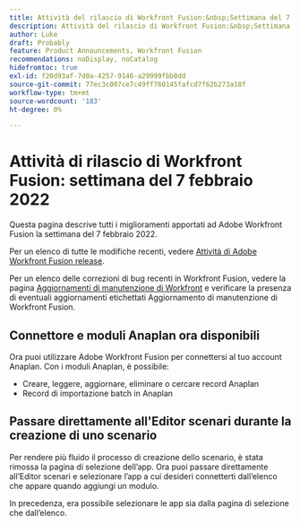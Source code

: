```yaml
---
title: Attività del rilascio di Workfront Fusion:&nbsp;Settimana del 7 febbraio 2022
description: Attività del rilascio di Workfront Fusion:&nbsp;Settimana del 7 febbraio 2022
author: Luke
draft: Probably
feature: Product Announcements, Workfront Fusion
recommendations: noDisplay, noCatalog
hidefromtoc: true
exl-id: f20d93af-7d0a-4257-9146-a29999fbb0dd
source-git-commit: 77ec3c007ce7c49ff760145fafcd7f62b273a18f
workflow-type: tm+mt
source-wordcount: '183'
ht-degree: 0%

---
```


# Attività di rilascio di Workfront Fusion: settimana del 7 febbraio 2022

Questa pagina descrive tutti i miglioramenti apportati ad Adobe Workfront Fusion la settimana del 7 febbraio 2022.

Per un elenco di tutte le modifiche recenti, vedere [Attività di Adobe Workfront Fusion release](/help/workfront-fusion/fusion-product-releases/fusion-release-activity.md).

Per un elenco delle correzioni di bug recenti in Workfront Fusion, vedere la pagina [Aggiornamenti di manutenzione di Workfront](https://experienceleague.adobe.com/docs/workfront-known-issues/releases/current-updates.html?lang=it) e verificare la presenza di eventuali aggiornamenti etichettati Aggiornamento di manutenzione di Workfront Fusion.

## Connettore e moduli Anaplan ora disponibili

Ora puoi utilizzare Adobe Workfront Fusion per connettersi al tuo account Anaplan. Con i moduli Anaplan, è possibile:

* Creare, leggere, aggiornare, eliminare o cercare record Anaplan
* Record di importazione batch in Anaplan

## Passare direttamente all&#39;Editor scenari durante la creazione di uno scenario

Per rendere più fluido il processo di creazione dello scenario, è stata rimossa la pagina di selezione dell’app. Ora puoi passare direttamente all’Editor scenari e selezionare l’app a cui desideri connetterti dall’elenco che appare quando aggiungi un modulo.

In precedenza, era possibile selezionare le app sia dalla pagina di selezione che dall’elenco.
